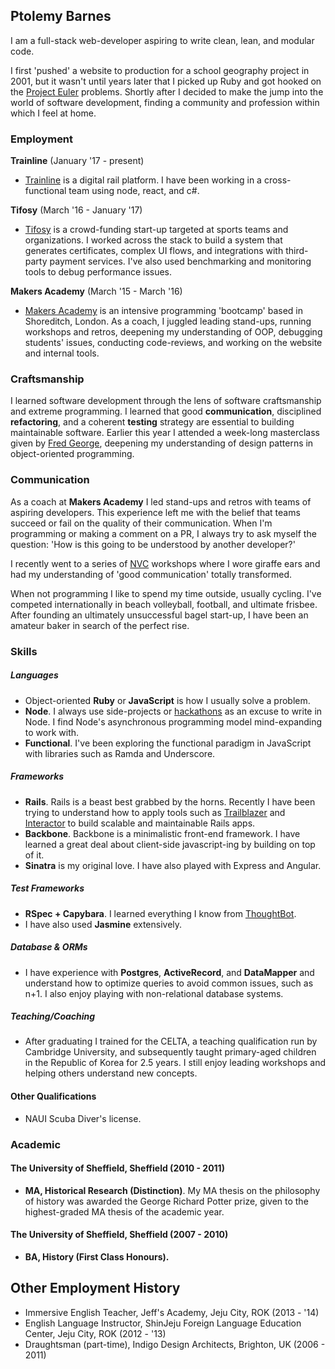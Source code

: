 ## Ptolemy Barnes
I am a full-stack web-developer aspiring to write clean, lean, and modular code.

I first 'pushed' a website to production for a school geography project in 2001, but it wasn't until years later that I picked up Ruby and got hooked on the [Project Euler](https://projecteuler.net/) problems. Shortly after I decided to make the jump into the world of software development, finding a community and profession within which I feel at home.

### Employment

**Trainline** (January '17 - present)
- [Trainline](trainine.com) is a digital rail platform. I have been working in a cross-functional team using node, react, and c#.

**Tifosy**  (March '16 - January '17)
- [Tifosy](tifosy.com) is a crowd-funding start-up targeted at sports teams and organizations. I worked across the stack to build a system that generates certificates, complex UI flows, and integrations with third-party payment services. I've also used benchmarking and monitoring tools to debug performance issues.

**Makers Academy** (March '15 - March '16)
- [Makers Academy](http://www.makersacademy.com/) is an intensive programming 'bootcamp' based in Shoreditch, London. As a coach, I juggled leading stand-ups, running workshops and retros, deepening my understanding of OOP, debugging students' issues, conducting code-reviews, and working on the website and internal tools.

### Craftsmanship
I learned software development through the lens of software craftsmanship and extreme programming. I learned that good **communication**, disciplined **refactoring**, and a coherent  **testing** strategy are essential to building maintainable software. Earlier this year I attended a week-long masterclass given by [Fred George](https://www.linkedin.com/in/fred-george-5965b5), deepening my understanding of design patterns in object-oriented programming.

### Communication
As a coach at **Makers Academy** I led stand-ups and retros with teams of aspiring developers. This experience left me with the belief that teams succeed or fail on the quality of their communication. When I'm programming or making a comment on a PR, I always try to ask myself the question: 'How is this going to be understood by another developer?'

I recently went to a series of [NVC](https://en.wikipedia.org/wiki/Nonviolent_Communication) workshops where I wore giraffe ears and had my understanding of 'good communication' totally transformed.

When not programming I like to spend my time outside, usually cycling. I've competed internationally in beach volleyball, football, and ultimate frisbee. After founding an ultimately unsuccessful bagel start-up, I have been an amateur baker in search of the perfect rise.

### Skills
##### **Languages**

- Object-oriented **Ruby** or **JavaScript** is how I usually solve a problem.
- **Node**. I always use side-projects or [hackathons](https://github.com/ptolemybarnes/frontliners-api) as an excuse to write in Node. I find Node's asynchronous programming model mind-expanding to work with.
- **Functional**. I've been exploring the functional paradigm in JavaScript with libraries such as Ramda and Underscore.

##### **Frameworks**
- **Rails**. Rails is a beast best grabbed by the horns. Recently I have been trying to understand how to apply tools such as [Trailblazer](https://github.com/apotonick/trailblazer) and [Interactor](https://github.com/collectiveidea/interactor) to build scalable and maintainable Rails apps.
- **Backbone**. Backbone is a minimalistic front-end framework. I have learned a great deal about client-side javascript-ing by building on top of it.
- **Sinatra** is my original love. I have also played with Express and Angular.

##### **Test Frameworks**
- **RSpec + Capybara**. I learned everything I know from [ThoughtBot](https://robots.thoughtbot.com/).
- I have also used **Jasmine** extensively.

##### Database & ORMs
- I have experience with **Postgres**, **ActiveRecord**, and **DataMapper** and understand how to optimize queries to avoid common issues, such as n+1. I also enjoy playing with non-relational database systems.

##### Teaching/Coaching
- After graduating I trained for the CELTA, a teaching qualification run by Cambridge University, and subsequently taught primary-aged children in the Republic of Korea for 2.5 years. I still enjoy leading workshops and helping others understand new concepts.

#### Other Qualifications
- NAUI Scuba Diver's license.

### Academic

#### The University of Sheffield, Sheffield (2010 - 2011)
- **MA, Historical Research (Distinction)**. My MA thesis on the philosophy of history was awarded the
George Richard Potter prize, given to the highest-graded MA thesis of the academic year.

#### The University of Sheffield, Sheffield (2007 - 2010)
- **BA, History (First Class Honours).**

## Other Employment History

* Immersive English Teacher, Jeff's Academy, Jeju City, ROK (2013 - '14)
* English Language Instructor, ShinJeju Foreign Language Education Center, Jeju City, ROK (2012 - '13)
* Draughtsman (part-time), Indigo Design Architects, Brighton, UK (2006 - 2011)
